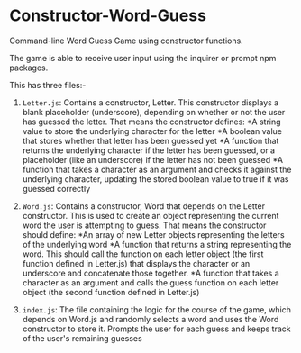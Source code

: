 # Constructor-Word-Guess
 Command-line Word Guess Game using constructor functions.

The game is able to receive user input using the inquirer or prompt npm packages.

This has three files:-
1. `Letter.js`:
 Contains a constructor, Letter. This constructor displays a blank placeholder (underscore), depending on whether or not the user has guessed the letter. That means the constructor defines:
    *A string value to store the underlying character for the letter
    *A boolean value that stores whether that letter has been guessed yet
    *A function that returns the underlying character if the letter has been guessed, or a placeholder (like an underscore) if the      letter has not been guessed
    *A function that takes a character as an argument and checks it against the underlying character, updating the stored boolean       value to true if it was guessed correctly

2. `Word.js`: Contains a constructor, Word that depends on the Letter constructor. This is used to create an object representing the current word the user is attempting to guess. That means the constructor should define:
    *An array of new Letter objects representing the letters of the underlying word
    *A function that returns a string representing the word. This should call the function on each letter object (the first function    defined in Letter.js) that displays the character or an underscore and concatenate those together.
    *A function that takes a character as an argument and calls the guess function on each letter object (the second function defined   in Letter.js)

3. `index.js`: The file containing the logic for the course of the game, which depends on Word.js and randomly selects a word and uses the Word constructor to store it. Prompts the user for each guess and keeps track of the user's remaining guesses